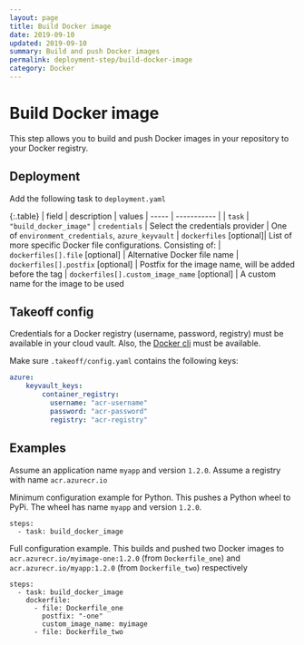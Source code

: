 ```yaml
---
layout: page
title: Build Docker image
date: 2019-09-10
updated: 2019-09-10
summary: Build and push Docker images
permalink: deployment-step/build-docker-image
category: Docker
---
```


# Build Docker image

This step allows you to build and push Docker images in your repository to your Docker registry.

## Deployment
Add the following task to `deployment.yaml`

{:.table}
| field | description | values
| ----- | ----------- |
| `task` | `"build_docker_image"`
| `credentials` | Select the credentials provider | One of `environment_credentials`, `azure_keyvault`
| `dockerfiles` [optional]| List of more specific Docker file configurations. Consisting of:
| `dockerfiles[].file` [optional] | Alternative Docker file name
| `dockerfiles[].postfix` [optional] | Postfix for the image name, will be added before the tag
| `dockerfiles[].custom_image_name` [optional] | A custom name for the image to be used

## Takeoff config
Credentials for a Docker registry (username, password, registry) must be available in your cloud vault. Also, the [Docker cli](https://docs.docker.com/engine/reference/commandline/cli/) must be available. 

Make sure `.takeoff/config.yaml` contains the following keys:

```yaml
azure:
    keyvault_keys:
        container_registry:
          username: "acr-username"
          password: "acr-password"
          registry: "acr-registry"
```

## Examples

Assume an application name `myapp` and version `1.2.0`.
Assume a registry with name `acr.azurecr.io`

Minimum configuration example for Python. This pushes a Python wheel to PyPi. The wheel has name `myapp` and version `1.2.0`.
```
steps:
  - task: build_docker_image
```

Full configuration example. This builds and pushed two Docker images to `acr.azurecr.io/myimage-one:1.2.0` (from `Dockerfile_one`) and `acr.azurecr.io/myapp:1.2.0` (from `Dockerfile_two`) respectively

```
steps:
  - task: build_docker_image
    dockerfile:
      - file: Dockerfile_one
        postfix: "-one"
        custom_image_name: myimage
      - file: Dockerfile_two
```
